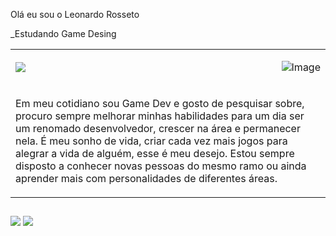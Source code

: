 Olá eu sou o Leonardo Rosseto

_Estudando Game Desing

<table>
  <tr>
    <td>
      <picture>
        <source
          srcset="https://github-readme-stats.vercel.app/api?username=Leonardo-Rosseto12&show_icons=true&theme=blue-green"
          media="(prefers-color-scheme: dark)"
        />
        <source
          srcset="https://github-readme-stats.vercel.app/api?username=Leonardo-Rosseto12&show_icons=true"
          media="(prefers-color-scheme: light), (prefers-color-scheme: no-preference)"
        />
        <img src="https://github-readme-stats.vercel.app/api?username=Leonardo-Rosseto12&show_icons=true" />
      </picture>
    </td>
    <td>
      <p align="right">
        <img src="https://github.com/user-attachments/assets/0823a9af-be2b-47b8-9b56-7c826427ff60" alt="Image" />
      </p>
    </td>
  </tr>

  <tr>
    <td colspan="2">
      <p align="left">
        Em meu cotidiano sou Game Dev e gosto de pesquisar sobre, procuro sempre melhorar minhas habilidades para um dia ser um renomado desenvolvedor, crescer na área e permanecer nela. É meu sonho de vida, criar cada vez mais jogos para alegrar a vida de alguém, esse é meu desejo. Estou sempre disposto a conhecer novas pessoas do mesmo ramo ou ainda aprender mais com personalidades de diferentes áreas.
      </p>
    </td>
  </tr>

  </table>

  ##
 
  <div> 
      <a href="mailto:leonardorgv12@gmail.com"><img src="https://img.shields.io/badge/-Gmail-%23333?style=for-the-badge&logo=gmail&logoColor=white" target="_blank"></a>
    <a href="https://www.linkedin.com/in/leonardo-rosseto/" target="_blank"><img src="https://img.shields.io/badge/-LinkedIn-%230077B5?style=for-the-badge&logo=linkedin&logoColor=white" target="_blank"></a> 
  
  </div>

